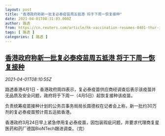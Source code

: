 ```yaml
---
layout: post
title: "香港政府称新一批复必泰疫苗周五抵港 将于下周一恢复接种"
date: 2021-04-01T08:31:03.000Z
author: 路透
from: https://cn.reuters.com/article/hk-vaccination-resumes-0401-thur-idCNKBS2BO4P6
tags: [ 路透 ]
categories: [ 路透 ]
---
```

<!--1617265863000-->
[香港政府称新一批复必泰疫苗周五抵港 将于下周一恢复接种](https://cn.reuters.com/article/hk-vaccination-resumes-0401-thur-idCNKBS2BO4P6)
------

<div>
<div><i>2021-04-01T08:10:55Z</i></div><p>路透香港4月1日 - 香港政府周四表示，复必泰疫苗供应商经调查后表示该疫苗并无品质及安全问题，政府将于下周一（4月5日）起恢复接种该疫苗。</p><p>负责统筹疫苗接种计划的公务员事务局局长聂德权在记者会上称，新一批约30万剂的复必泰疫苗预计周五运抵香港。</p><p>香港政府3月24日早上紧急停用复必泰疫苗，因包装瑕疵问题，并要求代理商复星医药和药厂德国BioNTech跟进调查。（完）</p>
</div>
